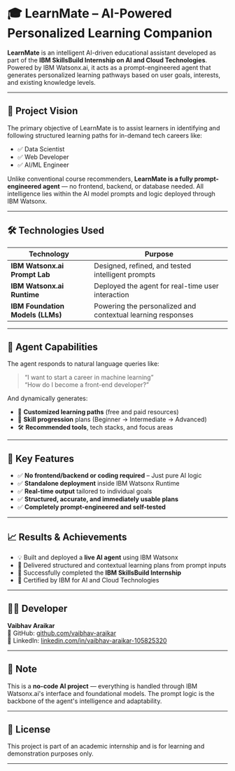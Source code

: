 # 🎓 LearnMate – AI-Powered Personalized Learning Companion

**LearnMate** is an intelligent AI-driven educational assistant developed as part of the **IBM SkillsBuild Internship on AI and Cloud Technologies**. Powered by IBM Watsonx.ai, it acts as a prompt-engineered agent that generates personalized learning pathways based on user goals, interests, and existing knowledge levels.

---

## 🚀 Project Vision

The primary objective of LearnMate is to assist learners in identifying and following structured learning paths for in-demand tech careers like:

- ✅ Data Scientist  
- ✅ Web Developer  
- ✅ AI/ML Engineer  

Unlike conventional course recommenders, **LearnMate is a fully prompt-engineered agent** — no frontend, backend, or database needed. All intelligence lies within the AI model prompts and logic deployed through IBM Watsonx.

---

## 🛠️ Technologies Used

| Technology                  | Purpose                                      |
|-----------------------------|----------------------------------------------|
| **IBM Watsonx.ai Prompt Lab** | Designed, refined, and tested intelligent prompts |
| **IBM Watsonx.ai Runtime**    | Deployed the agent for real-time user interaction |
| **IBM Foundation Models (LLMs)** | Powering the personalized and contextual learning responses |

---

## 🧩 Agent Capabilities

The agent responds to natural language queries like:

> “I want to start a career in machine learning”  
> “How do I become a front-end developer?”

And dynamically generates:

- 🎯 **Customized learning paths** (free and paid resources)  
- 🧱 **Skill progression** plans (Beginner → Intermediate → Advanced)  
- 🛠 **Recommended tools**, tech stacks, and focus areas

---

## 🌟 Key Features

- ✅ **No frontend/backend or coding required** – Just pure AI logic  
- ✅ **Standalone deployment** inside IBM Watsonx Runtime  
- ✅ **Real-time output** tailored to individual goals  
- ✅ **Structured, accurate, and immediately usable plans**  
- ✅ **Completely prompt-engineered and self-tested**

---

## 📈 Results & Achievements

- 💡 Built and deployed a **live AI agent** using IBM Watsonx  
- 🧠 Delivered structured and contextual learning plans from prompt inputs  
- 🏅 Successfully completed the **IBM SkillsBuild Internship**  
- 📜 Certified by IBM for AI and Cloud Technologies

---

## 👨‍💻 Developer

**Vaibhav Araikar**  
🔗 GitHub: [github.com/vaibhav-araikar](https://github.com/vaibhav-araikar)  
🔗 LinkedIn: [linkedin.com/in/vaibhav-araikar-105825320](https://www.linkedin.com/in/vaibhav-araikar-105825320/)

---

## 📌 Note

This is a **no-code AI project** — everything is handled through IBM Watsonx.ai's interface and foundational models. The prompt logic is the backbone of the agent's intelligence and adaptability.

---

## 📄 License

This project is part of an academic internship and is for learning and demonstration purposes only.

---
